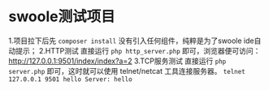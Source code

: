 # swoole测试项目

1.项目拉下后先 `composer install` 没有引入任何组件，纯粹是为了swoole ide自动提示；
2.HTTP测试 直接运行 `php http_server.php` 即可，浏览器便可访问：http://127.0.0.1:9501/index/index?a=2
3.TCP服务测试 直接运行 `php server.php` 即可，这时就可以使用 telnet/netcat 工具连接服务器。
`telnet 127.0.0.1 9501
hello
Server: hello`